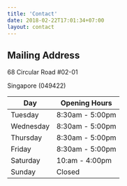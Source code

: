 ```yaml
---
title: 'Contact'
date: 2018-02-22T17:01:34+07:00
layout: contact
---
```


## Mailing Address
68 Circular Road #02-01

Singapore (049422)

| Day       | Opening Hours   |
| --------- | --------------- |
| Tuesday   | 8:30am - 5:00pm |
| Wednesday | 8:30am - 5:00pm |
| Thursday  | 8:30am - 5:00pm |
| Friday    | 8:30am - 5:00pm |
| Saturday  | 10:am - 4:00pm  |
| Sunday    | Closed          |
